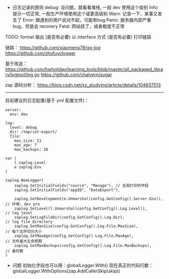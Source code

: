 - 日志记录的原则
    debug: 没问题，就看看堆栈, 一般 dev 使用这个级别
    Info: 提示一切正常, 一般生产环境使用这个或更高级别
    Warn: 记录一下，某事又发生了
    Error: 跟遇到的用户说对不起，可能有bug
    Panic: 服务器内部严重 bug，但是会 recovery
    Fatal: 网站挂了，或者极度不正常

TODO:
format 输出 (是否有必要)
以 interface 方式 (是否有必要)
打印链路

链路：
https://github.com/xiaomeng79/go-log
https://github.com/zhufuyi/logger

基于改造：
https://github.com/hwholiday/learning_tools/blob/master/all_packaged_library/logtool/log.go
https://github.com/chalvern/sugar

zap 源码分析：
https://blog.csdn.net/xz_studying/article/details/104637513


----------------
目前建议的日志配置(基于 yml 配置文件)：
```
server:
  env: dev

log:
  level: debug
  dir: /tmp/iot-export/
  file: 
    max_size: 11
    max_age: 7
    max_backups: 10
```
```
var (
    l zaplog.Level
    e zaplog.Env
)

zaplog.NewLogger(
    zaplog.SetInitialFields("source", "Manage"), // 全局打印的字段
    zaplog.SetInitialFields("appID", "DataExport"),

    zaplog.SetDevelopment(e.Unmarshal(config.GetConfig().Server.Env)), // 环境: dev pro
    zaplog.SetLevel(l.Unmarshal(config.GetConfig().Log.Level)),        // log level
    zaplog.SetLogFileDir(config.GetConfig().Log.Dir),                  // log file directory
    zaplog.SetMaxSize(config.GetConfig().Log.File.MaxSize),            // 每个文件切分大小
    zaplog.SetMaxAge(config.GetConfig().Log.File.MaxAge),              // 文件最大生命周期
    zaplog.SetMaxBackups(config.GetConfig().Log.File.MaxBackups),      // 备份数
)
```


- 问题
  初始化字段也可以用：globalLogger.With()
  现在真正的代码行数：globalLogger.WithOptions(zap.AddCallerSkip(skip))